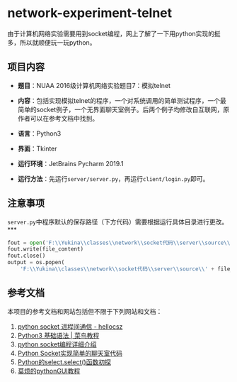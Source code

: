# network-experiment-telnet

由于计算机网络实验需要用到socket编程，网上了解了一下用python实现的挺多，所以就顺便玩一玩python。


## 项目内容
- **题目**：NUAA 2016级计算机网络实验题目7：模拟telnet

- **内容**：包括实现模拟telnet的程序，一个对系统调用的简单测试程序，一个最简单的socket例子，一个无界面聊天室例子。后两个例子均修改自互联网，原作者可以在参考文档中找到。

- **语言**：Python3

- **界面**：Tkinter

- **运行环境**：JetBrains Pycharm 2019.1

- **运行方法**：先运行`server/server.py`，再运行`client/login.py`即可。


## 注意事项
`server.py`中程序默认的保存路径（下方代码）需要根据运行具体目录进行更改。***
```python
fout = open('F:\\Yukina\\classes\\network\\socket代码\\server\\source\\' + file_name, 'wb')
fout.write(file_content)
fout.close()
output = os.popen(
    'F:\\Yukina\\classes\\network\\socket代码\\server\\source\\' + file_name + ' ' + file_arg)
```


## 参考文档
本项目的参考文档和网站包括但不限于下列网站和文档：
1. [python socket 进程间通信 - hellocsz](https://blog.csdn.net/hellocsz/article/details/79520273)
2. [Python3 基础语法 | 菜鸟教程](http://www.runoob.com/python3/python3-basic-syntax.html)
3. [python socket编程详细介绍](<https://blog.51cto.com/yangrong/1339593>)
4. [Python Socket实现简单的聊天室代码](https://www.cnblogs.com/roger9567/p/4696953.htm)
5. [Python的select.select()函数初探](<https://blog.csdn.net/vito21/article/details/53319306>)
6. [莫烦的pythonGUI教程](<https://morvanzhou.github.io/tutorials/python-basic/tkinter/3-02-example2/>)

